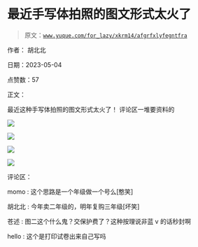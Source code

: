 # 最近手写体拍照的图文形式太火了

> 原文：[`www.yuque.com/for_lazy/xkrm14/afgrfxlyfegntfra`](https://www.yuque.com/for_lazy/xkrm14/afgrfxlyfegntfra)

作者： 胡北北

日期：2023-05-04

点赞数：57

正文：

最近这种手写体拍照的图文形式太火了！ 评论区一堆要资料的

![](img/c7393c285487a61341204d82f0e93048.png)  

![](img/1bbb03d35c04eef009d0e43200a4a3e0.png)  

![](img/c8c8e486be364d43289a14cab2cb8aaf.png)

![](img/40e3520a7a10a513595279135ef95dba.png)  

评论区：

momo : 这个思路是一个年级做一个号么[憨笑]

胡北北 : 今年卖二年级的，明年复购三年级[坏笑]

苍述 : 图二这个什么鬼？交保护费了？这种按理说非蓝 v 的话秒封啊

hello : 这个是打印试卷出来自己写吗

